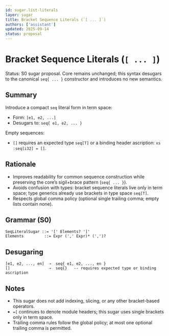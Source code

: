 ```yaml
---
id: sugar.list-literals
layer: sugar
title: Bracket Sequence Literals (`[ ... ]`)
authors: ['assistant']
updated: 2025-09-14
status: proposal
---
```


# Bracket Sequence Literals (`[ ... ]`)

Status: S0 sugar proposal. Core remains unchanged; this syntax desugars to the canonical `seq{ ... }` constructor and introduces no new semantics.

## Summary

Introduce a compact `seq` literal form in term space:

- Form: `[e1, e2, ...]`
- Desugars to: `seq{ e1, e2, ... }`

Empty sequences:
- `[]` requires an expected type `seq[T]` or a binding header ascription: `xs :seq[i32] = []`.

## Rationale

- Improves readability for common sequence construction while preserving the core’s sigil+brace pattern (`seq{ ... }`).
- Avoids confusion with types: bracket sequence literals live only in term space; type generics already use brackets in type space `seq[T]`.
- Respects global comma policy (optional single trailing comma; empty lists contain none).

## Grammar (S0)

```
SeqLiteralSugar ::= '[' Elements? ']'
Elements         ::= Expr (',' Expr)* (',')?
```

## Desugaring

```
[e1, e2, ..., en]  ⇢  seq{ e1, e2, ..., en }
[]                 ⇢  seq{}   -- requires expected type or binding ascription
```

## Notes

- This sugar does not add indexing, slicing, or any other bracket-based operators.
- `=[` continues to denote module headers; this sugar uses single brackets only in term space.
- Trailing comma rules follow the global policy; at most one optional trailing comma is permitted.
